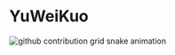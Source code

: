# YuWeiKuo


<picture>
  <source
    media="(prefers-color-scheme: dark)"
    srcset="https://raw.githubusercontent.com/YuWeiKuo/YuWeiKuo/output/github-contribution-grid-snake-dark.svg"
  />
  <source
    media="(prefers-color-scheme: light)"
    srcset="https://raw.githubusercontent.com/YuWeiKuo/YuWeiKuo/output/github-contribution-grid-snake.svg"
  />
  <img
    alt="github contribution grid snake animation"
    src="https://raw.githubusercontent.com/YuWeiKuo/YuWeiKuo/output/github-contribution-grid-snake.svg"
  />
</picture>


